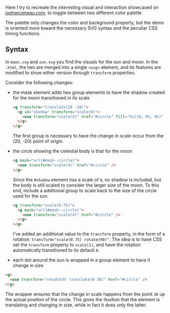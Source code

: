 Here I try to recreate the interesting visual and interaction showcased on [joshwcomeau.com](https://joshwcomeau.com/), to toggle between two different color palette.

The palette only changes the color and background property, but the demo is oriented more toward the necessary SVG syntax and the peculiar CSS timing functions.

## Syntax

In `moon.svg` and `sun.svg` you find the visuals for the sun and moon. In the `.html`, the two are merged into a single `<svg>` element, and its features are modified to show either version through `transform` properties.

Consider the following changes:

- the mask element adds two group elements to have the shadow created for the moon transitioned in its scale

  ```html
  <g transform="translate(20 -20)">
    <g id="shadow" transform="scale(0)">
      <use transform="scale(4)" href="#circle" fill="hsl(0, 0%, 0%)" />
    </g>
  </g>
  ```

  The first group is necessary to have the change in scale occur from the (20, -20) point of origin.

- the circle showing the celestial body is that for the moon

  ```html
  <g mask="url(#mask--circle)">
    <use transform="scale(4)" href="#circle" />
  </g>
  ```

  Since the `#shadow` element has a scale of `0`, no shadow is included, but the body is still scaled to consider the larger size of the moon. To this end, include a additional group to scale back to the size of the circle used for the sun.

  ```html
  <g transform="scale(0.75)">
    <g mask="url(#mask--circle)">
      <use transform="scale(4)" href="#circle" />
    </g>
  </g>
  ```

  I've added an additional value to the `transform` property, in the form of a rotation: `transform="scale(0.75) rotate(90)"`. The idea is to have CSS set the `transform` property to `scale(1)`, and have the rotation automatically transitioned to its default `0`.

- each dot around the sun is wrapped in a group element to have it change in size

```html
<g>
  <use transform="rotate(0) translate(0 38)" href="#circle" />
</g>
```

The wrapper ensures that the change in scale happens from the point `38` up the actual position of the circle. This gives the illustion that the element is translating and changing in size, while in fact it does only the latter.
